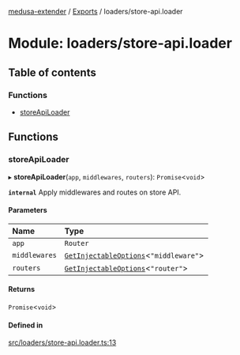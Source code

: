 [medusa-extender](../README.md) / [Exports](../modules.md) / loaders/store-api.loader

# Module: loaders/store-api.loader

## Table of contents

### Functions

- [storeApiLoader](loaders_store_api_loader.md#storeapiloader)

## Functions

### storeApiLoader

▸ **storeApiLoader**(`app`, `middlewares`, `routers`): `Promise`<`void`\>

**`internal`**
Apply middlewares and routes on store API.

#### Parameters

| Name | Type |
| :------ | :------ |
| `app` | `Router` |
| `middlewares` | [`GetInjectableOptions`](core_types.md#getinjectableoptions)<``"middleware"``\> |
| `routers` | [`GetInjectableOptions`](core_types.md#getinjectableoptions)<``"router"``\> |

#### Returns

`Promise`<`void`\>

#### Defined in

[src/loaders/store-api.loader.ts:13](https://github.com/adrien2p/medusa-extender/blob/19c4679/src/loaders/store-api.loader.ts#L13)
